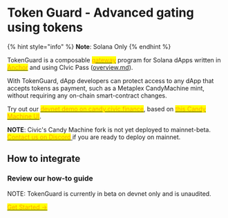 # Token Guard - Advanced gating using tokens

{% hint style="info" %}
**Note**: Solana Only
{% endhint %}

TokenGuard is a composable [<mark style="color:orange;">gateway</mark>](https://docs.civic.com/) program for Solana dApps written in [<mark style="color:orange;">Anchor</mark>](https://github.com/project-serum/anchor) <mark style="color:orange;"></mark> and using CIvic Pass ([overview.md](../overview.md "mention")).

With TokenGuard, dApp developers can protect access to any dApp that accepts tokens as payment, such as a Metaplex CandyMachine mint, without requiring any on-chain smart-contract changes.

Try out our <mark style="color:orange;"></mark> [<mark style="color:orange;">devnet demo on candy.civic.finance</mark>](https://candy-tg.surge.sh/), based on [<mark style="color:orange;">this Candy Machine UI</mark>](https://github.com/kevinfaveri/solana-candy-factory).

**NOTE**: Civic's Candy Machine fork is not yet deployed to mainnet-beta. [<mark style="color:orange;">Contact us on Discord</mark> ](https://discord.gg/8H5Kdtr5Wn)if you are ready to deploy on mainnet.

## How to integrate

### Review our how-to guide&#x20;

NOTE: TokenGuard is currently in beta on devnet only and is unaudited.

<mark style="color:orange;"></mark>[<mark style="color:orange;">Get Started -></mark> ](https://civicteam.github.io/token-guard/)<mark style="color:orange;"></mark>

